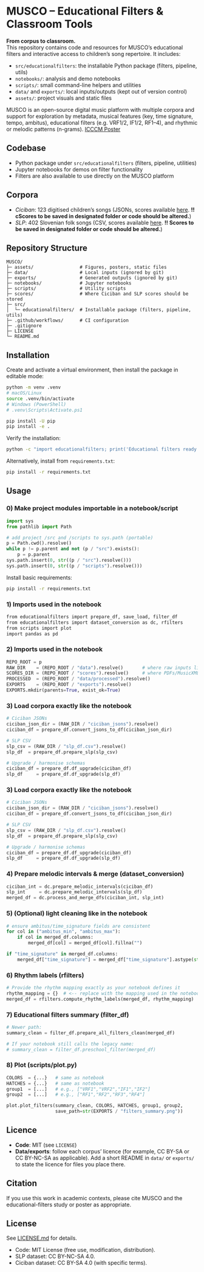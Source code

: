 # MUSCO – Educational Filters & Classroom Tools

**From corpus to classroom.**  
This repository contains code and resources for MUSCO’s educational filters and interactive access to children’s song repertoire. It includes:
- `src/educationalfilters`: the installable Python package (filters, pipeline, utils)
- `notebooks/`: analysis and demo notebooks
- `scripts/`: small command-line helpers and utilities
- `data/` and `exports/`: local inputs/outputs (kept out of version control)
- `assets/`: project visuals and static files

MUSCO is an open-source digital music platform with multiple corpora and support for exploration by metadata, musical features (key, time signature, tempo, ambitus), educational filters (e.g. VRF1/2, IF1/2, RF1–4), and rhythmic or melodic patterns (n-grams). [ICCCM Poster](ICCCM_25_POSTER.pdf)

## Codebase
- Python package under `src/educationalfilters` (filters, pipeline, utilities)  
- Jupyter notebooks for demos on filter functionality  
- Filters are also available to use directly on the MUSCO platform  

## Corpora
- *Ciciban*: 123 digitised children’s songs (JSONs, scores available [here](https://entrepot.recherche.data.gouv.fr/dataset.xhtml?persistentId=doi:10.57745/SINZFK). **!! cScores to be saved in designated folder or code should be altered.**)  
- *SLP*: 402 Slovenian folk songs (CSV, scores available [here](https://entrepot.recherche.data.gouv.fr/dataset.xhtml?persistentId=doi:10.57745/SINZFK). **!! Scores to be saved in designated folder or code should be altered.**)  

## Repository Structure

```
MUSCO/
├─ assets/                 # Figures, posters, static files
├─ data/                   # Local inputs (ignored by git)
├─ exports/                # Generated outputs (ignored by git)
├─ notebooks/              # Jupyter notebooks
├─ scripts/                # Utility scripts
├─ scores/                 # Where Ciciban and SLP scores should be stored
├─ src/
│  └─ educationalfilters/  # Installable package (filters, pipeline, utils)
├─ .github/workflows/      # CI configuration
├─ .gitignore
├─ LICENSE
└─ README.md
```

## Installation

Create and activate a virtual environment, then install the package in editable mode:

```bash
python -m venv .venv
# macOS/Linux
source .venv/bin/activate
# Windows (PowerShell)
# .venv\Scripts\Activate.ps1

pip install -U pip
pip install -e .
```

Verify the installation:

```bash
python -c "import educationalfilters; print('Educational filters ready')"
```

Alternatively, install from `requirements.txt`:

```bash
pip install -r requirements.txt
```

## Usage

### 0) Make project modules importable in a notebook/script
```python
import sys
from pathlib import Path

# add project /src and /scripts to sys.path (portable)
p = Path.cwd().resolve()
while p != p.parent and not (p / "src").exists():
    p = p.parent
sys.path.insert(0, str((p / "src").resolve()))
sys.path.insert(0, str((p / "scripts").resolve()))
```
Install basic requirements: 
```bash
pip install -r requirements.txt
```

### 1) Imports used in the notebook

```bash
from educationalfilters import prepare_df, save_load, filter_df
from educationalfilters import dataset_conversion as dc, rfilters
from scripts import plot
import pandas as pd
```
### 2) Imports used in the notebook

```python
REPO_ROOT = p
RAW_DIR    = (REPO_ROOT / "data").resolve()       # where raw inputs live
SCORES_DIR = (REPO_ROOT / "scores").resolve()     # where PDFs/MusicXML live
PROCESSED  = (REPO_ROOT / "data/processed").resolve()
EXPORTS    = (REPO_ROOT / "exports").resolve()
EXPORTS.mkdir(parents=True, exist_ok=True)
```
### 3) Load corpora exactly like the notebook

```python
# Ciciban JSONs
ciciban_json_dir = (RAW_DIR / "ciciban_jsons").resolve()
ciciban_df = prepare_df.convert_jsons_to_df(ciciban_json_dir)

# SLP CSV
slp_csv = (RAW_DIR / "slp_df.csv").resolve()
slp_df  = prepare_df.prepare_slp(slp_csv)

# Upgrade / harmonise schemas
ciciban_df = prepare_df.df_upgrade(ciciban_df)
slp_df     = prepare_df.df_upgrade(slp_df)
```

### 3) Load corpora exactly like the notebook

```python
# Ciciban JSONs
ciciban_json_dir = (RAW_DIR / "ciciban_jsons").resolve()
ciciban_df = prepare_df.convert_jsons_to_df(ciciban_json_dir)

# SLP CSV
slp_csv = (RAW_DIR / "slp_df.csv").resolve()
slp_df  = prepare_df.prepare_slp(slp_csv)

# Upgrade / harmonise schemas
ciciban_df = prepare_df.df_upgrade(ciciban_df)
slp_df     = prepare_df.df_upgrade(slp_df)
```
### 4) Prepare melodic intervals & merge (dataset_conversion)
```python
ciciban_int = dc.prepare_melodic_intervals(ciciban_df)
slp_int     = dc.prepare_melodic_intervals(slp_df)
merged_df = dc.process_and_merge_dfs(ciciban_int, slp_int)
```
### 5) (Optional) light cleaning like in the notebook

```python
# ensure ambitus/time_signature fields are consistent
for col in ("ambitus_min", "ambitus_max"):
    if col in merged_df.columns:
        merged_df[col] = merged_df[col].fillna("")

if "time_signature" in merged_df.columns:
    merged_df["time_signature"] = merged_df["time_signature"].astype(str)
```

### 6) Rhythm labels (rfilters)
```python
# Provide the rhythm mapping exactly as your notebook defines it
rhythm_mapping = {}  # <-- replace with the mapping used in the notebook
merged_df = rfilters.compute_rhythm_labels(merged_df, rhythm_mapping)
```

### 7) Educational filters summary (filter_df)

```python
# Newer path:
summary_clean = filter_df.prepare_all_filters_clean(merged_df)

# If your notebook still calls the legacy name:
# summary_clean = filter_df.preschool_filter(merged_df)
```
### 8) Plot (scripts/plot.py)

```python
COLORS  = {...}   # same as notebook
HATCHES = {...}   # same as notebook
group1  = [...]   # e.g., ["VRF1","VRF2","IF1","IF2"]
group2  = [...]   # e.g., ["RF1","RF2","RF3","RF4"]

plot.plot_filters(summary_clean, COLORS, HATCHES, group1, group2,
                  save_path=str(EXPORTS / "filters_summary.png"))
```

## Licence

- **Code**: MIT (see `LICENSE`)  
- **Data/exports**: follow each corpus’ licence (for example, CC BY-SA or CC BY-NC-SA as applicable). Add a short README in `data/` or `exports/` to state the licence for files you place there.

## Citation

If you use this work in academic contexts, please cite MUSCO and the educational-filters study or poster as appropriate.

## License

See [LICENSE.md](LICENSE.md) for details.

- Code: MIT License (free use, modification, distribution).  
- SLP dataset: CC BY-NC-SA 4.0.  
- Ciciban dataset: CC BY-SA 4.0 (with specific terms).  
